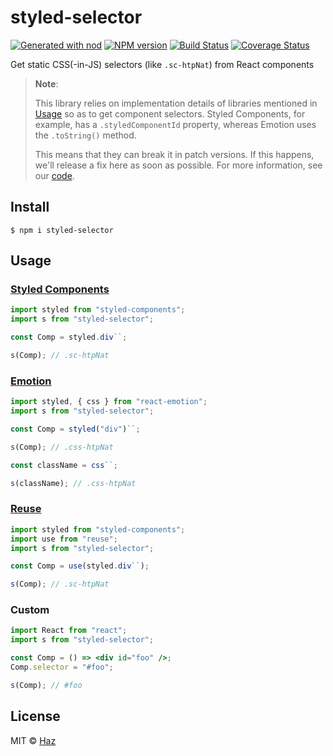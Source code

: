 # styled-selector

[![Generated with nod](https://img.shields.io/badge/generator-nod-2196F3.svg?style=flat-square)](https://github.com/diegohaz/nod)
[![NPM version](https://img.shields.io/npm/v/styled-selector.svg?style=flat-square)](https://npmjs.org/package/styled-selector)
[![Build Status](https://img.shields.io/travis/diegohaz/styled-selector/master.svg?style=flat-square)](https://travis-ci.org/diegohaz/styled-selector) [![Coverage Status](https://img.shields.io/codecov/c/github/diegohaz/styled-selector/master.svg?style=flat-square)](https://codecov.io/gh/diegohaz/styled-selector/branch/master)

Get static CSS(-in-JS) selectors (like `.sc-htpNat`) from React components

> **Note**: 
>
> This library relies on implementation details of libraries mentioned in [Usage](#usage) so as to get component selectors. Styled Components, for example, has a `.styledComponentId` property, whereas Emotion uses the `.toString()` method. 
>
> This means that they can break it in patch versions. If this happens, we'll release a fix here as soon as possible. For more information, see our [code](https://github.com/diegohaz/styled-selector/blob/master/src/index.ts).

## Install

    $ npm i styled-selector

## Usage

### [Styled Components](https://github.com/styled-components/styled-components)
```js
import styled from "styled-components";
import s from "styled-selector";

const Comp = styled.div``;

s(Comp); // .sc-htpNat
```

### [Emotion](https://github.com/emotion-js/emotion)
```js
import styled, { css } from "react-emotion";
import s from "styled-selector";

const Comp = styled("div")``;

s(Comp); // .css-htpNat

const className = css``;

s(className); // .css-htpNat
```

### [Reuse](https://github.com/diegohaz/reuse)
```js
import styled from "styled-components";
import use from "reuse";
import s from "styled-selector";

const Comp = use(styled.div``);

s(Comp); // .sc-htpNat
```

### Custom
```jsx
import React from "react";
import s from "styled-selector";

const Comp = () => <div id="foo" />;
Comp.selector = "#foo";

s(Comp); // #foo
```

## License

MIT © [Haz](https://github.com/diegohaz)
